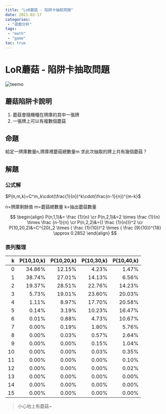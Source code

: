 ```yaml
---
title: "LoR蘑菇 - 陷阱卡抽取問題"
date: 2021-03-17
categories:
 - "遊戲分析"
tags:
 - "math"
 - "game"
toc: true
---
```


# LoR蘑菇 - 陷阱卡抽取問題

![teemo](/post/遊戲分析/imgs/Teemo_0.png "LoR提摩蘑菇展示")

## 蘑菇陷阱卡說明
1. 蘑菇會隨機種在牌庫的其中一張牌
2. 一張牌上可以有複數個蘑菇

## 命題
給定一牌庫數量n,牌庫裡蘑菇總數量m
求此次抽取的牌上共有幾個蘑菇？

<!--more-->

## 解題

### 公式解

$P(n,m,k)=C^m_k\cdot(\frac{1}{n})^k\cdot(\frac{n-1}{n})^{m-k}$  

n=牌庫剩餘值
m=蘑菇總數量
k=抽出蘑菇數量

$$ \begin{align}
P(n,1,1)&= \frac {1}{n}  \cr
P(n,2,1)&=2 \times  \frac {1}{n} \times  \frac {n-1}{n}  \cr
P(n,2,2)&={( \frac {1}{n})}^2  \cr
P(10,20,2)&=C^{20}_2 \times ( \frac {1}{10})^2 \times ( \frac {9}{10})^{18}  \approx 0.2852 
\end{align} $$

### 表列整理
 k | P(10,10,k) | P(10,20,k) | P(10,30,k) | P(10,40,k)
--:|-----------:|-----------:|-----------:|----------:
 0 |     34.86% |     12.15% |      4.23% |      1.47%
 1 |     38.74% |     27.01% |     14.13% |      6.56%
 2 |     19.37% |     28.51% |     22.76% |     14.23%
 3 |      5.73% |     19.01% |     23.60% |     20.03%
 4 |      1.11% |      8.97% |     17.70% |     20.58%
 5 |      0.14% |      3.19% |     10.23% |     16.47%
 6 |      0.01% |      0.88% |      4.73% |     10.67%
 7 |      0.00% |      0.19% |      1.80% |      5.76%
 8 |      0.00% |      0.03% |      0.57% |      2.64%
 9 |      0.00% |      0.00% |      0.15% |      1.04%
10 |      0.00% |      0.00% |      0.03% |      0.35%
11 |      0.00% |      0.00% |      0.00% |      0.10%
12 |      0.00% |      0.00% |      0.00% |      0.02%
13 |      0.00% |      0.00% |      0.00% |      0.00%
14 |      0.00% |      0.00% |      0.00% |      0.00%
15 |      0.00% |      0.00% |      0.00% |      0.00%

> 小心地上有蘑菇~